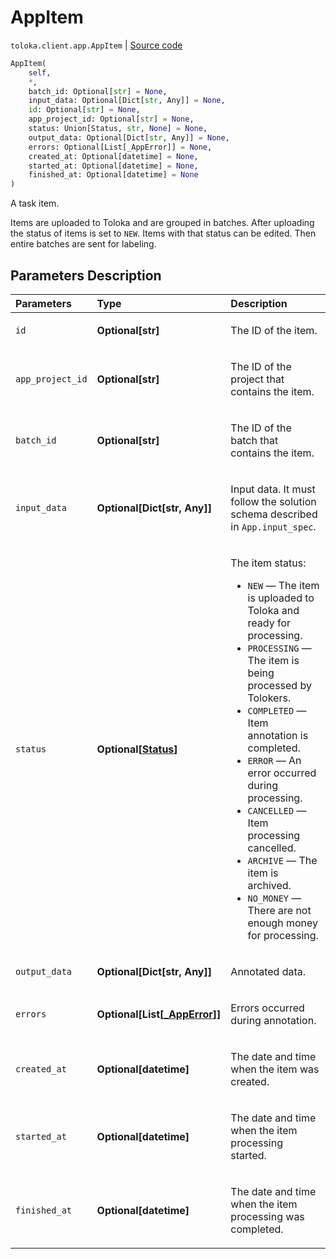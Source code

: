 # AppItem
`toloka.client.app.AppItem` | [Source code](https://github.com/Toloka/toloka-kit/blob/v1.1.3/src/client/app/__init__.py#L123)

```python
AppItem(
    self,
    *,
    batch_id: Optional[str] = None,
    input_data: Optional[Dict[str, Any]] = None,
    id: Optional[str] = None,
    app_project_id: Optional[str] = None,
    status: Union[Status, str, None] = None,
    output_data: Optional[Dict[str, Any]] = None,
    errors: Optional[List[_AppError]] = None,
    created_at: Optional[datetime] = None,
    started_at: Optional[datetime] = None,
    finished_at: Optional[datetime] = None
)
```

A task item.


Items are uploaded to Toloka and are grouped in batches. After uploading the status of items is set to `NEW`. Items with that status can be edited. Then entire batches are sent for labeling.

## Parameters Description

| Parameters | Type | Description |
| :----------| :----| :-----------|
`id`|**Optional\[str\]**|<p>The ID of the item.</p>
`app_project_id`|**Optional\[str\]**|<p>The ID of the project that contains the item.</p>
`batch_id`|**Optional\[str\]**|<p>The ID of the batch that contains the item.</p>
`input_data`|**Optional\[Dict\[str, Any\]\]**|<p>Input data. It must follow the solution schema described in `App.input_spec`.</p>
`status`|**Optional\[[Status](toloka.client.app.AppItem.Status.md)\]**|<p>The item status:</p> <ul> <li>`NEW` — The item is uploaded to Toloka and ready for processing.</li> <li>`PROCESSING` — The item is being processed by Tolokers.</li> <li>`COMPLETED` — Item annotation is completed.</li> <li>`ERROR` — An error occurred during processing.</li> <li>`CANCELLED` — Item processing cancelled.</li> <li>`ARCHIVE` — The item is archived.</li> <li>`NO_MONEY` — There are not enough money for processing.</li> </ul>
`output_data`|**Optional\[Dict\[str, Any\]\]**|<p>Annotated data.</p>
`errors`|**Optional\[List\[[_AppError](toloka.client.app._AppError.md)\]\]**|<p>Errors occurred during annotation.</p>
`created_at`|**Optional\[datetime\]**|<p>The date and time when the item was created.</p>
`started_at`|**Optional\[datetime\]**|<p>The date and time when the item processing started.</p>
`finished_at`|**Optional\[datetime\]**|<p>The date and time when the item processing was completed.</p>
